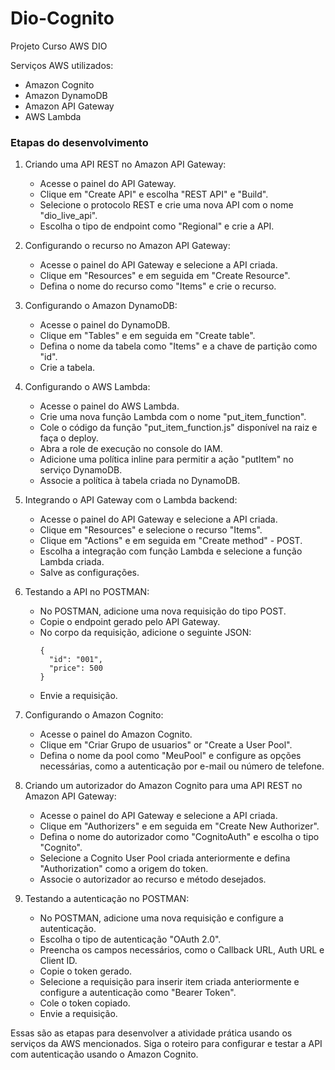 # Dio-Cognito
Projeto Curso AWS DIO

Serviços AWS utilizados:
- Amazon Cognito
- Amazon DynamoDB
- Amazon API Gateway
- AWS Lambda

### Etapas do desenvolvimento

1. Criando uma API REST no Amazon API Gateway:
   - Acesse o painel do API Gateway.
   - Clique em "Create API" e escolha "REST API" e "Build".
   - Selecione o protocolo REST e crie uma nova API com o nome "dio_live_api".
   - Escolha o tipo de endpoint como "Regional" e crie a API.

2. Configurando o recurso no Amazon API Gateway:
   - Acesse o painel do API Gateway e selecione a API criada.
   - Clique em "Resources" e em seguida em "Create Resource".
   - Defina o nome do recurso como "Items" e crie o recurso.

3. Configurando o Amazon DynamoDB:
   - Acesse o painel do DynamoDB.
   - Clique em "Tables" e em seguida em "Create table".
   - Defina o nome da tabela como "Items" e a chave de partição como "id".
   - Crie a tabela.

4. Configurando o AWS Lambda:
   - Acesse o painel do AWS Lambda.
   - Crie uma nova função Lambda com o nome "put_item_function".
   - Cole o código da função "put_item_function.js" disponível na raiz e faça o deploy.
   - Abra a role de execução no console do IAM.
   - Adicione uma política inline para permitir a ação "putItem" no serviço DynamoDB.
   - Associe a política à tabela criada no DynamoDB.

5. Integrando o API Gateway com o Lambda backend:
   - Acesse o painel do API Gateway e selecione a API criada.
   - Clique em "Resources" e selecione o recurso "Items".
   - Clique em "Actions" e em seguida em "Create method" - POST.
   - Escolha a integração com função Lambda e selecione a função Lambda criada.
   - Salve as configurações.

6. Testando a API no POSTMAN:
   - No POSTMAN, adicione uma nova requisição do tipo POST.
   - Copie o endpoint gerado pelo API Gateway.
   - No corpo da requisição, adicione o seguinte JSON:
     ```
     {
       "id": "001",
       "price": 500
     }
     ```
   - Envie a requisição.

7. Configurando o Amazon Cognito:
   - Acesse o painel do Amazon Cognito.
   - Clique em "Criar Grupo de usuarios" or "Create a User Pool".
   - Defina o nome da pool como "MeuPool" e configure as opções necessárias, como a autenticação por e-mail ou número de telefone.

8. Criando um autorizador do Amazon Cognito para uma API REST no Amazon API Gateway:
   - Acesse o painel do API Gateway e selecione a API criada.
   - Clique em "Authorizers" e em seguida em "Create New Authorizer".
   - Defina o nome do autorizador como "CognitoAuth" e escolha o tipo "Cognito".
   - Selecione a Cognito User Pool criada anteriormente e defina "Authorization" como a origem do token.
   - Associe o autorizador ao recurso e método desejados.

9. Testando a autenticação no POSTMAN:
   - No POSTMAN, adicione uma nova requisição e configure a autenticação.
   - Escolha o tipo de autenticação "OAuth 2.0".
   - Preencha os campos necessários, como o Callback URL, Auth URL e Client ID.
   - Copie o token gerado.
   - Selecione a requisição para inserir item criada anteriormente e configure a autenticação como "Bearer Token".
   - Cole o token copiado.
   - Envie a requisição.

Essas são as etapas para desenvolver a atividade prática usando os serviços da AWS mencionados. Siga o roteiro para configurar e testar a API com autenticação usando o Amazon Cognito.
